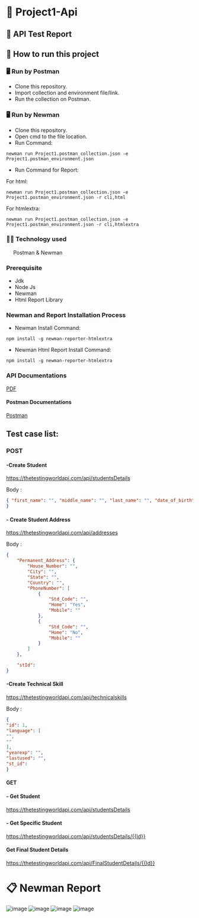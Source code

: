 # :open_file_folder: Project1-Api

## :page_facing_up: API Test Report
## :memo: How to run this project
### 🖥 Run by Postman
* Clone this repository.
* Import collection and environment file/link.
* Run the collection on Postman.
### 🖥 Run by Newman
* Clone this repository.
* Open cmd to the file location.
* Run Command:
```console
newman run Project1.postman_collection.json -e Project1.postman_environment.json
```
* Run Command for Report:

For html:
```console
newman run Project1.postman_collection.json -e Project1.postman_environment.json -r cli,html
```
For htmlextra:
```console
newman run Project1.postman_collection.json -e Project1.postman_environment.json -r cli,htmlextra
```
### :technologist: Technology used
<img src="https://voyager.postman.com/logo/postman-logo-icon-orange.svg"  width="15" height="15"> Postman & Newman

### Prerequisite
- Jdk
- Node Js
- Newman
- Html Report Library

### Newman and Report Installation Process
- Newman Install Command:
``` console
npm install -g newman-reporter-htmlextra
```
- Newman Html Report Install Command:
``` console
npm install -g newman-reporter-htmlextra
```
### API Documentations
[PDF](https://drive.google.com/file/d/10dzwV_crWbvO-GgkxEqdMgWM6iDSjx1Q/view?usp=sharing)
#### Postman Documentations
[Postman](https://documenter.getpostman.com/view/24594715/2s93m622tB)
## Test case list:

### POST
#### -Create Student
https://thetestingworldapi.com/api/studentsDetails

Body :
```json
{ "first_name": "", "middle_name": "", "last_name": "", "date_of_birth": "{{DOB}}"
}
```
#### - Create Student Address
https://thetestingworldapi.com/api/addresses

Body :
```json
{
    "Permanent_Address": {
        "House_Number": "",
        "City": "",
        "State": "",
        "Country": "",
        "PhoneNumber": [
            {
                "Std_Code": "",
                "Home": "Yes",
                "Mobile": ""
            },
            {
                "Std_Code": "",
                "Home": "No",
                "Mobile": ""
            }
        ]
    },

    "stId": 
}
```
#### -Create Technical Skill
https://thetestingworldapi.com/api/technicalskills

Body :
```json
{
"id": 1,
"language": [
"",
""
],
"yearexp": "",
"lastused": "",
"st_id": 
}
```
#### GET
#### - Get Student
https://thetestingworldapi.com/api/studentsDetails

#### - Get Specific Student
https://thetestingworldapi.com/api/studentsDetails/{{Id}}

#### Get Final Student Details
https://thetestingworldapi.com/api/FinalStudentDetails/{{Id}}



# :clipboard: Newman Report
![image](https://github.com/Sayid1218/Project1-Api/assets/97175166/c1d0a9ae-9f22-45cb-ac78-9f76e0515078)
![image](https://github.com/Sayid1218/Project1-Api/assets/97175166/508da6b9-4631-4753-bdd0-d2b3e8e30677)
![image](https://github.com/Sayid1218/Project1-Api/assets/97175166/dbf37ccb-f41b-4d82-8814-ef0c11d7cffd)
![image](https://github.com/Sayid1218/Project1-Api/assets/97175166/62263922-0acc-476f-9dda-e919f2d6fbff)

